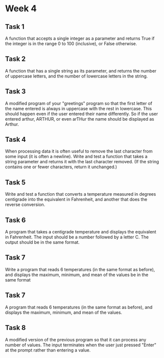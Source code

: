 # Week 4
## Task 1
A function that accepts a single integer as a parameter and returns True if the integer is in the range 0 to 100 (inclusive),
or False otherwise.

## Task 2
A function that has a single string as its parameter, and returns the number of uppercase letters,
and the number of lowercase letters in the string.

## Task 3
A modified program of your "greetings" program so that the first letter of the name entered is
always in uppercase with the rest in lowercase. This should happen even if the user
entered their name differently. So if the user entered arthur, ARTHUR, or even
arTHur the name should be displayed as Arthur.

## Task 4
When processing data it is often useful to remove the last character from some
input (it is often a newline). Write and test a function that takes a string parameter
and returns it with the last character removed. (If the string contains one or fewer
characters, return it unchanged.)

## Task 5
Write and test a function that converts a temperature measured in degrees
centigrade into the equivalent in Fahrenheit, and another that does the reverse
conversion.

## Task 6
A program that takes a centigrade temperature and displays the equivalent in
Fahrenheit. The input should be a number followed by a letter C. The output should 
be in the same format.

## Task 7
Write a program that reads 6 temperatures (in the same format as before), and
displays the maximum, minimum, and mean of the values be in the same format

## Task 7
A program that reads 6 temperatures (in the same format as before), and
displays the maximum, minimum, and mean of the values.

## Task 8
A modified version of the previous program so that it can process any number of values. The input
terminates when the user just pressed "Enter" at the prompt rather than entering a value.